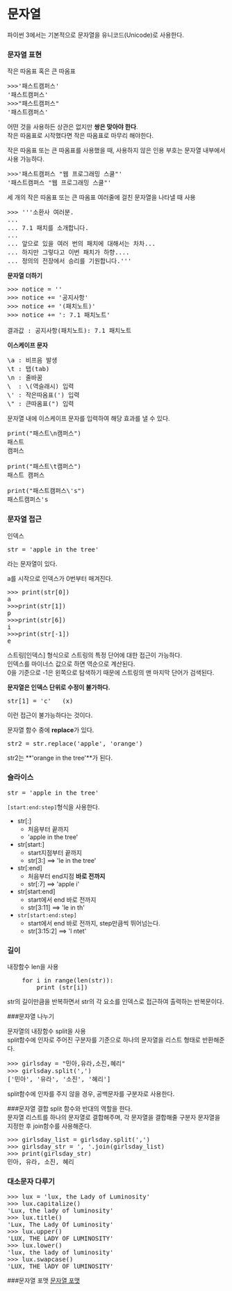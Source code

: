 # 문자열 

파이썬 3에서는 기본적으로 문자열을 유니코드(Unicode)로 사용한다. 

### 문자열 표현 

작은 따옴표 혹은 큰 따옴표

   
<pre>
>>>'패스트캠퍼스'   
'패스트캠퍼스'   
>>>"패스트캠퍼스"   
'패스트캠퍼스'   
</pre>


어떤 것을 사용하든 상관은 없지만 **쌍은 맞아야 한다**.   
작은 따옴표로 시작했다면 작은 따옴표로 마무리 해야한다. 

작은 따옴표 또는 큰 따옴표를 사용했을 때, 사용하지 않은 인용 부호는 문자열 내부에서 사용 가능하다.  

<pre>
>>>'패스트캠퍼스 "웹 프로그래밍 스쿨"'
'패스트캠퍼스 "웹 프로그래밍 스쿨"'
</pre>

세 개의 작은 따옴표 또는 큰 따옴표
여러줄에 걸친 문자열을 나타낼 때 사용

<pre>
>>> '''소환사 여러분.
... 
... 7.1 패치를 소개합니다.
... 
... 앞으로 있을 여러 번의 패치에 대해서는 차차...
... 하지만 그렇다고 이번 패치가 하향....
... 정의의 전장에서 승리를 기원합니다.'''
</pre>

**문자열 더하기**
<pre>
>>> notice = ''
>>> notice += '공지사항'
>>> notice += '(패치노트)'
>>> notice += ': 7.1 패치노트'

결과값 : 공지사항(패치노트): 7.1 패치노트
</pre>

**이스케이프 문자** 

<pre>
\a : 비프음 발생  
\t : 탭(tab)   
\n : 줄바꿈   
\  : \(역슬래시) 입력   
\' : 작은따옴표(') 입력 
\" : 큰따옴표(") 입력
</pre>

문자열 내에 이스케이프 문자를 입력하여 해당 효과를 낼 수 있다.     

<pre>
print("패스트\n캠퍼스")
패스트
캠퍼스

print("패스트\t캠퍼스")
패스트	캠퍼스

print("패스트캠퍼스\'s")
패스트캠퍼스's
</pre>

### 문자열 접근

인덱스

<pre>
str = 'apple in the tree'
</pre>   
라는 문자열이 있다.

a를 시작으로 인덱스가 0번부터 매겨진다.   

<pre>
>>> print(str[0])
a   
>>>print(str[1])  
p
>>>print(str[6])
i 
>>>print(str[-1])
e
</pre>
스트링[인덱스] 형식으로 스트링의 특정 단어에 대한 접근이 가능하다.   
인덱스를 마이너스 값으로 하면 역순으로 계산된다.  
0을 기준으로 -1은 왼쪽으로 탐색하기 때문에 스트링의 맨 마지막 단어가 검색된다.  
  
**문자열은 인덱스 단위로 수정이 불가하다.**
<pre>
str[1] = 'c'   (x)  
</pre>
이런 접근이 불가능하다는 것이다.

문자열 함수 중에 **replace**가 있다.
<pre>
str2 = str.replace('apple', 'orange')
</pre>
str2는 **'orange in the tree'**가 된다. 

### 슬라이스
<pre>
str = 'apple in the tree'
</pre> 

`[start:end:step]`형식을 사용한다. 

- str[:]
	- 처음부터 끝까지
	- 'apple in the tree'
- str[start:]
	- start지점부터 끝까지
	- str[3:] ==> 'le in the tree'
- str[:end]
	- 처음부터 end지점 **바로 전까지**
	- str[:7] ==> 'apple i'
- str[start:end]
	- start에서 end 바로 전까지
	- str[3:11] ==> 'le in th'
- `str[start:end:step]`
	- start에서 end 바로 전까지, step만큼씩 뛰어넘는다.
	- str[3:15:2] ==> 'l ntet'

### 길이
내장함수 len을 사용   
<pre>
	for i in range(len(str)): 
		print (str[i])
</pre>
str의 길이만큼을 반복하면서 str의 각 요소를 인덱스로 접근하여 출력하는 반복문이다.

###문자열 나누기
  
문자열의 내장함수 split을 사용  
split함수에 인자로 주어진 구분자를 기준으로 하나의 문자열을 리스트 형태로 반환해준다.

<pre>
>>> girlsday = "민아,유라,소진,혜리"
>>> girlsday.split(',')
['민아', '유라', '소진', '혜리']
</pre>
split함수에 인자를 주지 않을 경우, 공백문자를 구분자로 사용한다.


###문자열 결합 
split 함수와 반대의 역할을 한다.   
문자열 리스트를 하나의 문자열로 결합해주며, 각 문자열을 결합해줄 구분자 문자열을 지정한 후 join함수를 사용해준다.

<pre>
>>> girlsday_list = girlsday.split(',')
>>> girlsday_str = ', '.join(girlsday_list)
>>> print(girlsday_str)
민아, 유라, 소진, 혜리
</pre>

### 대소문자 다루기

<pre>
>>> lux = 'lux, the Lady of Luminosity'
>>> lux.capitalize()
'Lux, the lady of luminosity'
>>> lux.title()
'Lux, The Lady Of Luminosity'
>>> lux.upper()
'LUX, THE LADY OF LUMINOSITY'
>>> lux.lower()
'lux, the lady of luminosity'
>>> lux.swapcase()
'LUX, THE lADY OF lUMINOSITY'
</pre>


###문자열 포맷
[문자열 포맷](https://github.com/LeeHanYeong/Fastcampus-WPS-4th/blob/master/Python/05.%20%EB%AC%B8%EC%9E%90%EC%97%B4.md)



